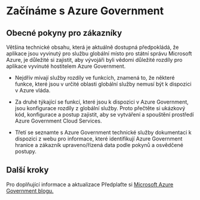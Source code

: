 <properties
    pageTitle="Následující dokumentaci pro Azure Governmnet | Microsoft Azure"
    description="To poskytuje srovnání funkcí a pokyny pro na vývoj aplikací pro státní správu Azure"
    services="Azure-Government"
    cloud="gov" 
    documentationCenter=""
    authors="ryansoc"
    manager="zakramer"
    editor=""/>

<tags
    ms.service="multiple"
    ms.devlang="na"
    ms.topic="article"
    ms.tgt_pltfrm="na"
    ms.workload="azure-government"
    ms.date="10/05/2016"
    ms.author="ryansoc"/>


#  <a name="getting-started-with-azure-government"></a>Začínáme s Azure Government

##  <a name="general-guidance-for-customers"></a>Obecné pokyny pro zákazníky

Většina technické obsahu, která je aktuálně dostupná předpokládá, že aplikace jsou vyvinutý pro službu globální místo pro státní správu Microsoft Azure, je důležité si zajistit, aby vývojáři byli vědomi důležité rozdíly pro aplikace vyvinuté hostitelem Azure Government.

- Nejdřív mívají služby rozdíly ve funkcích, znamená to, že některé funkce, které jsou v určité oblasti globální služby nemusí být k dispozici v Azure vláda.

- Za druhé týkající se funkcí, které jsou k dispozici v Azure Government, jsou konfigurace rozdíly z globální služby.  Proto přečtěte si ukázkový kód, konfigurace a postup zajistit, aby se vytváření a spouštění prostředí Azure Government Cloud Services.

- Třetí se seznamte s Azure Government technické služby dokumentaci k dispozici z webu pro informace, které identifikují Azure Government hranice a zákazník upraveno/řízená data podle pokynů a osvědčené postupy.

## <a name="next-steps"></a>Další kroky

Pro doplňující informace a aktualizace Předplaťte si <a href="https://blogs.msdn.microsoft.com/azuregov/">Microsoft Azure Government blogu.</a>
